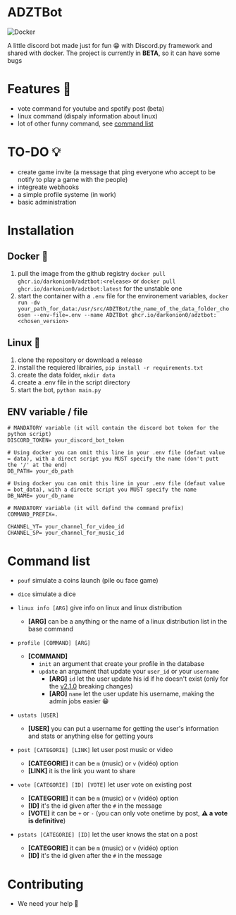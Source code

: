 # ADZTBot

![Docker](https://github.com/DarkOnion0/ADZTBot/workflows/Docker/badge.svg?branch=master)

A little discord bot made just for fun :grin: with Discord.py framework and shared with docker. The project is currently in **BETA**, so it can have some bugs

# Features :rocket:

- vote command for youtube and spotify post (beta)
- linux command (dispaly information about linux)
- lot of other funny command, see [command list](#command-list)

# TO-DO 💡

- create game invite (a message that ping everyone who accept to be notify to play a game with the people)
- integreate webhooks
- a simple profile systeme (in work)
- basic administration

# Installation

## Docker 🐋

1. pull the image from the github registry `docker pull ghcr.io/darkonion0/adztbot:<release>` or `docker pull ghcr.io/darkonion0/adztbot:latest` for the unstable one
2. start the container with a `.env` file for the environement variables, `docker run -dv your_path_for_data:/usr/src/ADZTBot/the_name_of_the_data_folder_choosen --env-file=.env --name ADZTBot ghcr.io/darkonion0/adztbot:<chosen_version>`

## Linux 🐧

1. clone the repository or download a release
2. install the requiered librairies, `pip install -r requirements.txt`
3. create the data folder, `mkdir data`
4. create a .env file in the script directory
5. start the bot, `python main.py`

## ENV variable / file

```env
# MANDATORY variable (it will contain the discord bot token for the python script)
DISCORD_TOKEN= your_discord_bot_token

# Using docker you can omit this line in your .env file (defaut value = data), with a direct script you MUST specify the name (don't putt the '/' at the end)
DB_PATH= your_db_path

# Using docker you can omit this line in your .env file (defaut value = bot_data), with a directe script you MUST specify the name
DB_NAME= your_db_name

# MANDATORY variable (it will defind the command prefix)
COMMAND_PREFIX=.

CHANNEL_YT= your_channel_for_video_id
CHANNEL_SP= your_channel_for_music_id
```

# Command list

- `pouf` simulate a coins launch (pile ou face game)

- `dice` simulate a dice

- `linux info [ARG]` give info on linux and linux distribution
	- **[ARG]** can be a anything or the name of a linux distribution list in the base command

- `profile [COMMAND] [ARG]`
	- **[COMMAND]**
		- `init` an argument that create your profile in the database
		- `update` an argument that update your `user_id` or your `username`
    		- **[ARG]** `id` let the user update his id if he doesn't exist (only for the [v2.1.0](https://github.com/DarkOnion0/ADZTBot/releases/tag/v2.2.0) breaking changes)
			- **[ARG]** `name` let the user update his username, making the admin jobs easier :grin:
- `ustats [USER]`
  - **[USER]** you can put a username for getting the user's information and stats or anything else for getting yours

- `post [CATEGORIE] [LINK]` let user post music or video
	- **[CATEGORIE]** it can be `m` (music) or `v` (vidéo) option
	- **[LINK]** it is the link you want to share

- `vote [CATEGORIE] [ID] [VOTE]` let user vote on existing post
	- **[CATEGORIE]** it can be `m` (music) or `v` (vidéo) option
	- **[ID]** it's the id given after the `#` in the message
	- **[VOTE]** it can be `+` or `-` (you can only vote onetime by post, **⚠️ a vote is definitive**)
	
- `pstats [CATEGORIE] [ID]` let the user knows the stat on a post
	- **[CATEGORIE]** it can be `m` (music) or `v` (vidéo) option
	- **[ID]** it's the id given after the `#` in the message

# Contributing
- We need your help :handshake:
